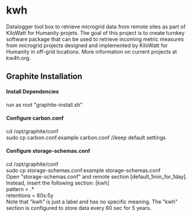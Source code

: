 # kwh
Datalogger tool box to retrieve microgrid data from remote sites as part of KiloWatt for Humanity projets. The goal of this project is to create turnkey software package that can be used to retrieve incoming metric measures from microgrid projects designed and implemented by KiloWatt for Humanity in off-grid locations. More information on current projects at kw4h.org.

## Graphite Installation
#### Install Dependencies<br />
run as root "graphite-install.sh"<br />

#### Configure carbon.conf<br />
cd /opt/graphite/conf<br />
sudo cp carbon.conf.example carbon.conf //keep default settings<br />

#### Configure storage-schemas.conf<br />
cd /opt/graphite/conf<br />
sudo cp storage-schemas.conf.example storage-schemas.conf<br />
Open "storage-schemas.conf" and remote section [default_1min_for_1day]. Instead, insert the following section:
[kwh]<br />
pattern = .*<br />
retentions = 60s:5y<br />
Note that "kwh" is just a label and has no specific meaning. The "kwh" section is configured to store data every 60 sec for 5 years.
